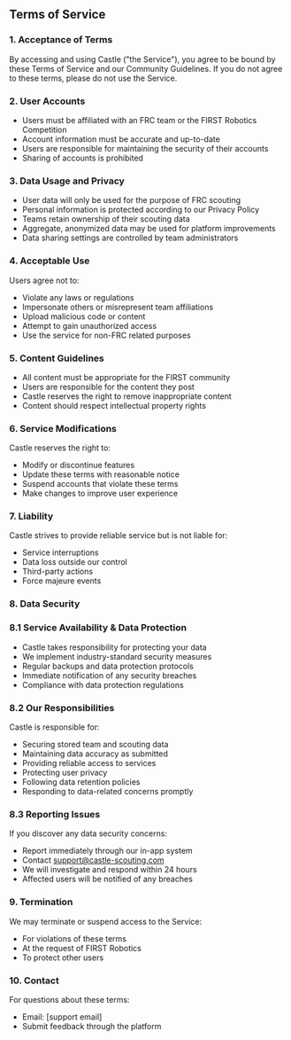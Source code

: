 ## Terms of Service

### 1. Acceptance of Terms
By accessing and using Castle ("the Service"), you agree to be bound by these Terms of Service and our Community Guidelines. If you do not agree to these terms, please do not use the Service.

### 2. User Accounts
- Users must be affiliated with an FRC team or the FIRST Robotics Competition
- Account information must be accurate and up-to-date
- Users are responsible for maintaining the security of their accounts
- Sharing of accounts is prohibited

### 3. Data Usage and Privacy
- User data will only be used for the purpose of FRC scouting
- Personal information is protected according to our Privacy Policy
- Teams retain ownership of their scouting data
- Aggregate, anonymized data may be used for platform improvements
- Data sharing settings are controlled by team administrators

### 4. Acceptable Use
Users agree not to:
- Violate any laws or regulations
- Impersonate others or misrepresent team affiliations
- Upload malicious code or content
- Attempt to gain unauthorized access
- Use the service for non-FRC related purposes

### 5. Content Guidelines
- All content must be appropriate for the FIRST community
- Users are responsible for the content they post
- Castle reserves the right to remove inappropriate content
- Content should respect intellectual property rights

### 6. Service Modifications
Castle reserves the right to:
- Modify or discontinue features
- Update these terms with reasonable notice
- Suspend accounts that violate these terms
- Make changes to improve user experience

### 7. Liability
Castle strives to provide reliable service but is not liable for:
- Service interruptions
- Data loss outside our control
- Third-party actions
- Force majeure events

### 8. Data Security
### 8.1 Service Availability & Data Protection
- Castle takes responsibility for protecting your data
- We implement industry-standard security measures
- Regular backups and data protection protocols
- Immediate notification of any security breaches
- Compliance with data protection regulations

### 8.2 Our Responsibilities
Castle is responsible for:
- Securing stored team and scouting data
- Maintaining data accuracy as submitted
- Providing reliable access to services
- Protecting user privacy
- Following data retention policies
- Responding to data-related concerns promptly

### 8.3 Reporting Issues
If you discover any data security concerns:
- Report immediately through our in-app system
- Contact support@castle-scouting.com
- We will investigate and respond within 24 hours
- Affected users will be notified of any breaches

### 9. Termination
We may terminate or suspend access to the Service:
- For violations of these terms
- At the request of FIRST Robotics
- To protect other users

### 10. Contact
For questions about these terms:
- Email: [support email]
- Submit feedback through the platform
